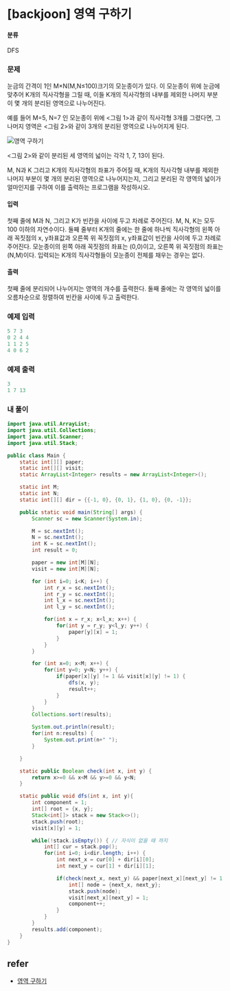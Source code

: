 # [backjoon] 영역 구하기 

#### 분류

DFS

### 문제


눈금의 간격이 1인 M×N(M,N≤100)크기의 모눈종이가 있다. 이 모눈종이 위에 눈금에 맞추어 K개의 직사각형을 그릴 때, 이들 K개의 직사각형의 내부를 제외한 나머지 부분이 몇 개의 분리된 영역으로 나누어진다.

예를 들어 M=5, N=7 인 모눈종이 위에 &lt;그림 1&gt;과 같이 직사각형 3개를 그렸다면, 그 나머지 영역은 &lt;그림 2&gt;와 같이 3개의 분리된 영역으로 나누어지게 된다.

![영역 구하기](https://www.acmicpc.net/upload/images/zzJD2aQyF5Rm4IlOt.png)

&lt;그림 2&gt;와 같이 분리된 세 영역의 넓이는 각각 1, 7, 13이 된다.

M, N과 K 그리고 K개의 직사각형의 좌표가 주어질 때, K개의 직사각형 내부를 제외한 나머지 부분이 몇 개의 분리된 영역으로 나누어지는지, 그리고 분리된 각 영역의 넓이가 얼마인지를 구하여 이를 출력하는 프로그램을 작성하시오.


#### 입력


첫째 줄에 M과 N, 그리고 K가 빈칸을 사이에 두고 차례로 주어진다. M, N, K는 모두 100 이하의 자연수이다. 둘째 줄부터 K개의 줄에는 한 줄에 하나씩 직사각형의 왼쪽 아래 꼭짓점의 x, y좌표값과 오른쪽 위 꼭짓점의 x, y좌표값이 빈칸을 사이에 두고 차례로 주어진다. 모눈종이의 왼쪽 아래 꼭짓점의 좌표는 (0,0)이고, 오른쪽 위 꼭짓점의 좌표는(N,M)이다. 입력되는 K개의 직사각형들이 모눈종이 전체를 채우는 경우는 없다.


#### 출력


첫째 줄에 분리되어 나누어지는 영역의 개수를 출력한다. 둘째 줄에는 각 영역의 넓이를 오름차순으로 정렬하여 빈칸을 사이에 두고 출력한다.


### 예제 입력

```java
5 7 3
0 2 4 4
1 1 2 5
4 0 6 2

```

### 예제 출력

```java
3
1 7 13

```

### 내 풀이

```java
import java.util.ArrayList;
import java.util.Collections;
import java.util.Scanner;
import java.util.Stack;

public class Main {
    static int[][] paper;
    static int[][] visit;
    static ArrayList<Integer> results = new ArrayList<Integer>();

    static int M;
    static int N;
    static int[][] dir = {{-1, 0}, {0, 1}, {1, 0}, {0, -1}};

    public static void main(String[] args) {
        Scanner sc = new Scanner(System.in);

        M = sc.nextInt();
        N = sc.nextInt();
        int K = sc.nextInt();
        int result = 0;

        paper = new int[M][N];
        visit = new int[M][N];

        for (int i=0; i<K; i++) {
            int r_x = sc.nextInt();
            int r_y = sc.nextInt();
            int l_x = sc.nextInt();
            int l_y = sc.nextInt();

            for(int x = r_x; x<l_x; x++) {
                for(int y = r_y; y<l_y; y++) {
                    paper[y][x] = 1;
                }
            }
        }

        for (int x=0; x<M; x++) {
            for(int y=0; y<N; y++) {
                if(paper[x][y] != 1 && visit[x][y] != 1) {
                    dfs(x, y);
                    result++;
                }
            }
        }
        Collections.sort(results);

        System.out.println(result);
        for(int n:results) {
            System.out.print(n+" ");
        }

    }

    static public Boolean check(int x, int y) {
        return x>=0 && x<M && y>=0 && y<N;
    }

    static public void dfs(int x, int y){
        int component = 1;
        int[] root = {x, y};
        Stack<int[]> stack = new Stack<>();
        stack.push(root);
        visit[x][y] = 1;

        while(!stack.isEmpty()) { // 자식이 없을 때 까지
            int[] cur = stack.pop();
            for(int i=0; i<dir.length; i++) {
                int next_x = cur[0] + dir[i][0];
                int next_y = cur[1] + dir[i][1];

                if(check(next_x, next_y) && paper[next_x][next_y] != 1 && visit[next_x][next_y] != 1) {
                    int[] node = {next_x, next_y};
                    stack.push(node);
                    visit[next_x][next_y] = 1;
                    component++;
                }
            }
        }
        results.add(component);
    }
}

```

## refer

- [영역 구하기](https://www.acmicpc.net/problem/2583)
